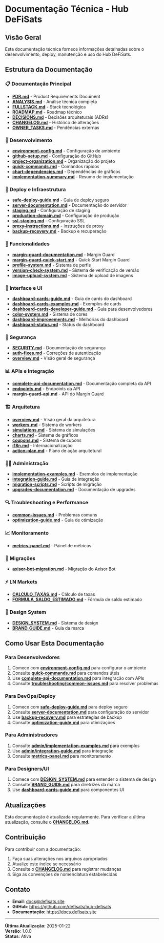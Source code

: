 # Documentação Técnica - Hub DeFiSats

## Visão Geral

Esta documentação técnica fornece informações detalhadas sobre o desenvolvimento, deploy, manutenção e uso do Hub DeFiSats.

## Estrutura da Documentação

### 📋 **Documentação Principal**
- **[PDR.md](../PDR.md)** - Product Requirements Document
- **[ANALYSIS.md](../ANALYSIS.md)** - Análise técnica completa
- **[FULLSTACK.md](../FULLSTACK.md)** - Stack tecnológica
- **[ROADMAP.md](../ROADMAP.md)** - Roadmap técnico
- **[DECISIONS.md](../DECISIONS.md)** - Decisões arquiteturais (ADRs)
- **[CHANGELOG.md](../CHANGELOG.md)** - Histórico de alterações
- **[OWNER_TASKS.md](../OWNER_TASKS.md)** - Pendências externas

### 🔧 **Desenvolvimento**
- **[environment-config.md](development/environment-config.md)** - Configuração de ambiente
- **[github-setup.md](development/github-setup.md)** - Configuração do GitHub
- **[project-organization.md](development/project-organization.md)** - Organização do projeto
- **[quick-commands.md](development/quick-commands.md)** - Comandos rápidos
- **[chart-dependencies.md](development/chart-dependencies.md)** - Dependências de gráficos
- **[implementation-summary.md](development/implementation-summary.md)** - Resumo de implementação

### 🚀 **Deploy e Infraestrutura**
- **[safe-deploy-guide.md](deployment/safe-deploy-guide.md)** - Guia de deploy seguro
- **[server-documentation.md](deployment/server-documentation.md)** - Documentação do servidor
- **[staging.md](deployment/staging.md)** - Configuração de staging
- **[production-domain.md](deployment/production-domain.md)** - Configuração de produção
- **[ssl-staging.md](deployment/ssl-staging.md)** - Configuração SSL
- **[proxy-instructions.md](deployment/proxy-instructions.md)** - Instruções de proxy
- **[backup-recovery.md](infrastructure/backup-recovery.md)** - Backup e recuperação

### 🎯 **Funcionalidades**
- **[margin-guard-documentation.md](features/margin-guard-documentation.md)** - Margin Guard
- **[margin-guard-quick-start.md](features/margin-guard-quick-start.md)** - Quick Start Margin Guard
- **[profile-system.md](features/profile-system.md)** - Sistema de perfis
- **[version-check-system.md](features/version-check-system.md)** - Sistema de verificação de versão
- **[image-upload-system.md](features/image-upload-system.md)** - Sistema de upload de imagens

### 🎨 **Interface e UI**
- **[dashboard-cards-guide.md](ui/dashboard-cards-guide.md)** - Guia de cards do dashboard
- **[dashboard-cards-examples.md](ui/dashboard-cards-examples.md)** - Exemplos de cards
- **[dashboard-cards-developer-guide.md](ui/dashboard-cards-developer-guide.md)** - Guia para desenvolvedores
- **[color-system.md](ui/color-system.md)** - Sistema de cores
- **[dashboard-improvements.md](ui/dashboard-improvements.md)** - Melhorias do dashboard
- **[dashboard-status.md](ui/dashboard-status.md)** - Status do dashboard

### 🔐 **Segurança**
- **[SECURITY.md](SECURITY.md)** - Documentação de segurança
- **[auth-fixes.md](security/auth-fixes.md)** - Correções de autenticação
- **[overview.md](security/overview.md)** - Visão geral de segurança

### 📊 **APIs e Integração**
- **[complete-api-documentation.md](api/complete-api-documentation.md)** - Documentação completa da API
- **[endpoints.md](api/endpoints.md)** - Endpoints da API
- **[margin-guard-api.md](api/margin-guard-api.md)** - API do Margin Guard

### 🏗️ **Arquitetura**
- **[overview.md](architecture/overview.md)** - Visão geral da arquitetura
- **[workers.md](architecture/workers.md)** - Sistema de workers
- **[simulations.md](architecture/simulations.md)** - Sistema de simulações
- **[charts.md](architecture/charts.md)** - Sistema de gráficos
- **[coupons.md](architecture/coupons.md)** - Sistema de cupons
- **[i18n.md](architecture/i18n.md)** - Internacionalização
- **[action-plan.md](architecture/action-plan.md)** - Plano de ação arquitetural

### 👨‍💼 **Administração**
- **[implementation-examples.md](admin/implementation-examples.md)** - Exemplos de implementação
- **[integration-guide.md](admin/integration-guide.md)** - Guia de integração
- **[migration-scripts.md](admin/migration-scripts.md)** - Scripts de migração
- **[upgrades-documentation.md](admin/upgrades-documentation.md)** - Documentação de upgrades

### 🔍 **Troubleshooting e Performance**
- **[common-issues.md](troubleshooting/common-issues.md)** - Problemas comuns
- **[optimization-guide.md](performance/optimization-guide.md)** - Guia de otimização

### 📈 **Monitoramento**
- **[metrics-panel.md](monitoring/metrics-panel.md)** - Painel de métricas

### 🔄 **Migrações**
- **[axisor-bot-migration.md](migrations/axisor-bot-migration.md)** - Migração do Axisor Bot

### ⚡ **LN Markets**
- **[CALCULO_TAXAS.md](ln_markets/CALCULO_TAXAS.md)** - Cálculo de taxas
- **[FORMULA_SALDO_ESTIMADO.md](ln_markets/FORMULA_SALDO_ESTIMADO.md)** - Fórmula de saldo estimado

### 🎨 **Design System**
- **[DESIGN_SYSTEM.md](DESIGN_SYSTEM.md)** - Sistema de design
- **[BRAND_GUIDE.md](BRAND_GUIDE.md)** - Guia da marca

## Como Usar Esta Documentação

### Para Desenvolvedores
1. Comece com **[environment-config.md](development/environment-config.md)** para configurar o ambiente
2. Consulte **[quick-commands.md](development/quick-commands.md)** para comandos úteis
3. Use **[complete-api-documentation.md](api/complete-api-documentation.md)** para integração com APIs
4. Consulte **[troubleshooting/common-issues.md](troubleshooting/common-issues.md)** para resolver problemas

### Para DevOps/Deploy
1. Comece com **[safe-deploy-guide.md](deployment/safe-deploy-guide.md)** para deploy seguro
2. Consulte **[server-documentation.md](deployment/server-documentation.md)** para configuração do servidor
3. Use **[backup-recovery.md](infrastructure/backup-recovery.md)** para estratégias de backup
4. Consulte **[optimization-guide.md](performance/optimization-guide.md)** para otimizações

### Para Administradores
1. Consulte **[admin/implementation-examples.md](admin/implementation-examples.md)** para exemplos
2. Use **[admin/integration-guide.md](admin/integration-guide.md)** para integração
3. Consulte **[metrics-panel.md](monitoring/metrics-panel.md)** para monitoramento

### Para Designers/UI
1. Comece com **[DESIGN_SYSTEM.md](DESIGN_SYSTEM.md)** para entender o sistema de design
2. Consulte **[BRAND_GUIDE.md](BRAND_GUIDE.md)** para diretrizes da marca
3. Use **[dashboard-cards-guide.md](ui/dashboard-cards-guide.md)** para componentes UI

## Atualizações

Esta documentação é atualizada regularmente. Para verificar a última atualização, consulte o **[CHANGELOG.md](../CHANGELOG.md)**.

## Contribuição

Para contribuir com a documentação:

1. Faça suas alterações nos arquivos apropriados
2. Atualize este índice se necessário
3. Consulte o **[CHANGELOG.md](../CHANGELOG.md)** para registrar mudanças
4. Siga as convenções de nomenclatura estabelecidas

## Contato

- **Email**: docs@defisats.site
- **GitHub**: https://github.com/defisats/hub-defisats
- **Documentação**: https://docs.defisats.site

---

**Última Atualização**: 2025-01-22  
**Versão**: 1.0.0  
**Status**: Ativa
